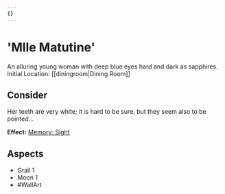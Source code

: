 ```yaml
---
{}
---
```

# 'Mlle Matutine'
An alluring young woman with deep blue eyes hard and dark as sapphires.
Initial Location: [[diningroom|Dining Room]]
## Consider
Her teeth are very white; it is hard to be sure, but they seem also to be pointed...

**Effect:** [Memory: Sight](https://uadaf.theevilroot.xyz/rowenarium/elements/mem.sight)
## Aspects
- Grail 1
- Moon 1
- #WallArt
